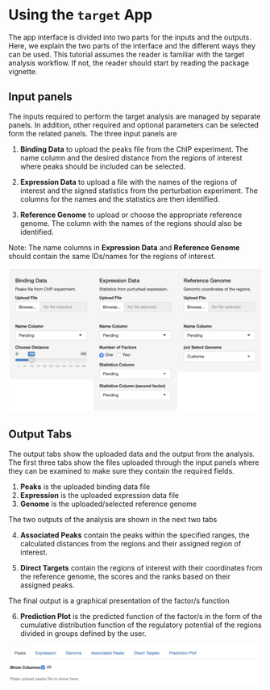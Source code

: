 # Using the `target` App

The app interface is divided into two parts for the inputs and the outputs.
Here, we explain the two parts of the interface and the different ways they can
be used. This tutorial assumes the reader is familiar with the target analysis
workflow. If not, the reader should start by reading the package vignette.

## Input panels

The inputs required to perform the target analysis are managed by separate
panels. In addition, other required and optional parameters can be selected
form the related panels. The three input panels are

1. **Binding Data** to upload the peaks file from the ChIP experiment. The name
column and the desired distance from the regions of interest where peaks should
be included can be selected.

2. **Expression Data** to upload a file with the names of the regions of 
interest and the signed statistics from the perturbation experiment. The 
columns for the names and the statistics are then identified.

3. **Reference Genome** to upload or choose the appropriate reference genome.
The column with the names of the regions should also be identified.

Note: The name columns in **Expression Data** and **Reference Genome** should
contain the same IDs/names for the regions of interest.

![](input_panels.png)

## Output Tabs

The output tabs show the uploaded data and the output from the analysis.
The first three tabs show the files uploaded through the input panels where
they can be examined to make sure they contain the required fields.

1. **Peaks** is the uploaded binding data file
2. **Expression** is the uploaded expression data file
3. **Genome** is the uploaded/selected reference genome

The two outputs of the analysis are shown in the next two tabs

4. **Associated Peaks** contain the peaks within the specified ranges, the 
calculated distances from the regions and their assigned region of interest.

5. **Direct Targets** contain the regions of interest with their coordinates 
from the reference genome, the scores and the ranks based on their assigned 
peaks. 

The final output is a graphical presentation of the factor/s function

6. **Prediction Plot** is the predicted function of the factor/s in the form of
the cumulative distribution function of the regulatory potential of the regions
divided in groups defined by the user.

![](output_tabs.png)

